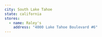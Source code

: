 ```yaml
---
city: South Lake Tahoe
state: california
stores:
  - name: Raley's
    address: "4000 Lake Tahoe Boulevard #6"
---
```

